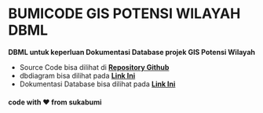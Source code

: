 # BUMICODE GIS POTENSI WILAYAH DBML
**DBML untuk keperluan Dokumentasi Database projek GIS Potensi Wilayah**  
- Source Code bisa dilihat di **[Repository Github](#)**   
- dbdiagram bisa dilihat pada **[Link Ini](#)**
- Dokumentasi Database bisa dilihat pada **[Link Ini](#)**
      
        
#### code with ❤ from sukabumi
